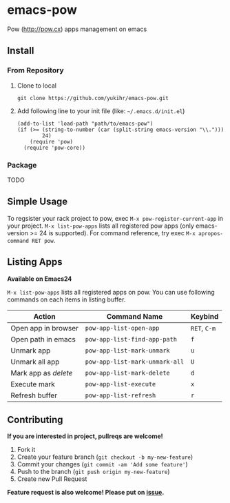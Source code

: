# emacs-pow

Pow (http://pow.cx) apps management on emacs


## Install

### From Repository

1. Clone to local

    ```
    git clone https://github.com/yukihr/emacs-pow.git
    ```

2. Add following line to your init file (like: `~/.emacs.d/init.el`)

    ```
    (add-to-list 'load-path "path/to/emacs-pow")
    (if (>= (string-to-number (car (split-string emacs-version "\\.")))
            24)
        (require 'pow)
      (require 'pow-core))
    ```

### Package

TODO


## Simple Usage

To regsister your rack project to pow, exec `M-x pow-register-current-app` in your project. `M-x list-pow-apps` lists all registered pow apps (only emacs-version >= 24 is supported). For command reference, try exec `M-x apropos-command RET pow`.


## Listing Apps

**Available on Emacs24**

`M-x list-pow-apps` lists all registered apps on pow. You can use following commands on each items in listing buffer.

| Action               | Command Name                   | Keybind      |
|----------------------|--------------------------------|--------------|
| Open app in browser  | `pow-app-list-open-app`        | `RET`, `C-m` |
| Open path in emacs   | `pow-app-list-find-app-path`   | `f`          |
| Unmark app           | `pow-app-list-mark-unmark`     | `u`          |
| Unmark all app       | `pow-app-list-mark-unmark-all` | `U`          |
| Mark app as _delete_ | `pow-app-list-mark-delete`     | `d`          |
| Execute mark         | `pow-app-list-execute`         | `x`          |
| Refresh buffer       | `pow-app-list-refresh`         | `r`          |


## Contributing

**If you are interested in project, pullreqs are welcome!**

1. Fork it
2. Create your feature branch (`git checkout -b my-new-feature`)
3. Commit your changes (`git commit -am 'Add some feature'`)
4. Push to the branch (`git push origin my-new-feature`)
5. Create new Pull Request

**Feature request is also welcome! Please put on [issue](https://github.com/yukihr/emacs-pow/issues/new).**
